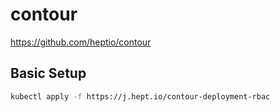 # contour

https://github.com/heptio/contour

## Basic Setup

```sh
kubectl apply -f https://j.hept.io/contour-deployment-rbac
```
